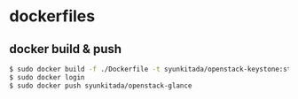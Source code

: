 # dockerfiles

## docker build & push
``` bash
$ sudo docker build -f ./Dockerfile -t syunkitada/openstack-keystone:stable-ocata .
$ sudo docker login
$ sudo docker push syunkitada/openstack-glance
```
